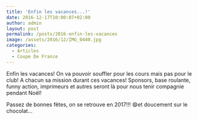 ```yaml
---
title: 'Enfin les vacances...!'
date: 2016-12-17T10:00:07+02:00
author: admin
layout: post
permalink: /posts/2016-enfin-les-vacances
image: /assets/2016/12/IMG_0440.jpg
categories:
  - Articles
  - Coupe De France
---
```

Enfin les vacances! On va pouvoir souffler pour les cours mais pas pour le club! A chacun sa mission durant ces vacances! Sponsors, base roulante, funny action, imprimeurs et autres seront là pour nous tenir compagnie pendant Noël!

Passez de bonnes fêtes, on se retrouve en 2017!!! 😄et doucement sur le chocolat…
